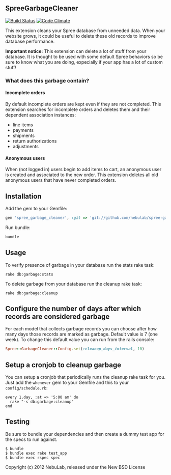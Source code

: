 ## SpreeGarbageCleaner

[![Build Status](https://secure.travis-ci.org/nebulab/spree-garbage-cleaner.png?branch=1-1-stable)](http://travis-ci.org/nebulab/spree-garbage-cleaner) 
[![Code Climate](https://codeclimate.com/badge.png)](https://codeclimate.com/github/nebulab/spree-garbage-cleaner)

This extension cleans your Spree database from unneeded data.
When your website grows, it could be useful to delete these old records to improve database performance.

**Important notice:** This extension can delete a lot of stuff from your database. It is thought to be used with some default Spree behaviors so be sure to know what you are doing, expecially if your app has a lot of custom stuff!

### What does this garbage contain?

#### Incomplete orders

By default incomplete orders are kept even if they are not completed.
This extension searches for incomplete orders and deletes them and their 
dependent association instances:

- line items
- payments
- shipments
- return authorizations
- adjustments

#### Anonymous users

When (not logged in) users begin to add items to cart, an anonymous user is
created and associated to the new order. This extension deletes all old
anonymous users that have never completed orders.

## Installation

Add the gem to your Gemfile:

```ruby
gem 'spree_garbage_cleaner', :git => 'git://github.com/nebulab/spree-garbage-cleaner.git', :branch => '1-1-stable'
```

Run bundle:

```bash
bundle
```

## Usage

To verify presence of garbage in your database run the stats rake task:

```
rake db:garbage:stats
```

To delete garbage from your database run the cleanup rake task:

```
rake db:garbage:cleanup
```

## Configure the number of days after which records are considered garbage

For each model that collects garbage records you can choose after how many days those records are marked as garbage. Default value is 7 (one week). 
To change this default value you can run from the rails console:

```ruby
Spree::GarbageCleaner::Config.set(:cleanup_days_interval, 10)
```

## Setup a cronjob to cleanup garbage

You can setup a cronjob that periodically runs the cleanup rake task for you. Just add the `whenever` gem to your Gemfile and this to your `config/schedule.rb`:

```
every 1.day, :at => '5:00 am' do
  rake "-s db:garbage:cleanup"
end
```

## Testing

Be sure to bundle your dependencies and then create a dummy test app for the specs to run against.

    $ bundle
    $ bundle exec rake test_app
    $ bundle exec rspec spec

Copyright (c) 2012 NebuLab, released under the New BSD License
